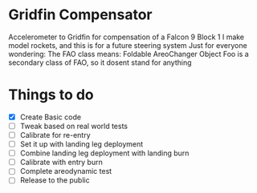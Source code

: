 # Gridfin Compensator
Accelerometer to Gridfin for compensation of a Falcon 9 Block 1
I make model rockets, and this is for a future steering system
Just for everyone wondering: The FAO class means: Foldable AreoChanger Object
Foo is a secondary class of FAO, so it dosent stand for anything

# Things to do
- [x] Create Basic code
- [ ] Tweak based on real world tests
- [ ] Calibrate for re-entry
- [ ] Set it up with landing leg deployment
- [ ] Combine landing leg deployment with landing burn
- [ ] Calibrate with entry burn
- [ ] Complete areodynamic test
- [ ] Release to the public
